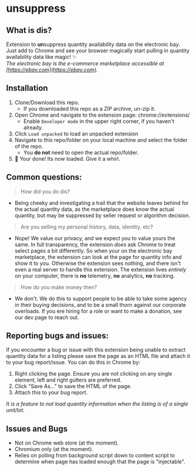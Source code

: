 unsuppress
===

What is dis?
---
Extension to **un**suppress quantity availability data on the electronic bay. Just add to Chrome and see your browser magically start pulling in quantity availability data like magic! ✨   
_The electronic bay is the e-commerce marketplace accessible at [https://ebay.com](https://ebay.com)._

Installation
---
1. Clone/Download this repo.
    - If you downloaded this repo as a ZIP archive, un-zip it.
2. Open Chrome and navigate to the extension page: chrome://extensions/
    - Enable `Developer mode` in the upper right corner, if you haven't already.
3. Click `Load unpacked` to load an unpacked extension
4. Navigate to this repo/folder on your local machine _and_ select the folder of the repo.
    - You **do not** need to open the actual repo/folder.
5. 🎉 Your done! Its now loaded. Give it a whirl.

Common questions:
---
> How did you do dis?
- Being cheeky and investigating a trail that the website leaves behind for the actual quantity data, as the marketplace does know the actual quantity, but may be suppressed by seller request or algorithm decision.

> Are you selling my personal history, data, identity, etc?
- Nope! We value our privacy, and we expect you to value yours the same. In full transparency, the extension _does_ ask Chrome to treat select pages a bit differently. So when your on the electronic bay marketplace, the extension can look at the page for quantity info and show it to you. Otherwise the extension sees nothing, and there isn't even a real server to handle this extension. The extension lives _entirely_ on your computer, there is **no** telemetry, **no** analytics, **no** tracking.

> How do you make money then?
- We don't. We do this to support people to be able to take some agency in their buying decisions, and to be a small thorn against our corporate overloads. If you ere hiring for a role or want to make a donation, see our dev page to reach out.

Reporting bugs and issues:
---
If you encounter a bug or issue with this extension being unable to extract quantity data for a listing please save the page as an HTML file and attach it to your bug report/issue. You can do this in Chrome by:
1. Right clicking the page. Ensure you are not clicking on any single element, left and right gutters are preferred.
2. Click "Save As..." to save the HTML of the page.
3. Attach this to your bug report.

_It is a feature to *not* load quantity information when the listing is of a single unit/lot._

Issues and Bugs
---
- Not on Chrome web store (at the moment).
- Chromium only (at the moment).
- Relies on polling from background script down to content script to determine when page has loaded enough that the page is "injectable".

